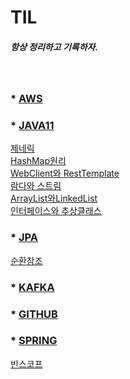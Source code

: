 # TIL

##### 항상 정리하고 기록하자.

<br/>

### * [AWS](AWS)


### * [JAVA11](JAVA11)

  [제네릭](JAVA11/Generic/제네릭.md)
<br/>
  [HashMap원리](JAVA11/HashMap/HashMap.md)
<br/>
  [WebClient와 RestTemplate](JAVA11/HttpClientRestTemplate/WebClientRestTemplate.md)
<br/>
  [람다와 스트림](JAVA11/람다와스트림/람다와스트림.md)
<br/>
  [ArrayList와LinkedList](JAVA11/어레이와링크드리스트/어레이와링크드리스트.md)
<br/>
  [인터페이스와 추상클래스](JAVA11/인터페이스와추상클래스/인터페이스와추상클래스.md)
<br/> 


### * [JPA](JPA)

  [순환참조](JPA/Recursive/순환참조.md)


### * [KAFKA](KAFKA)


### * [GITHUB](GITHUB)

### * [SPRING](SPRING)

  [빈스코프](SPRING/BeanScope)